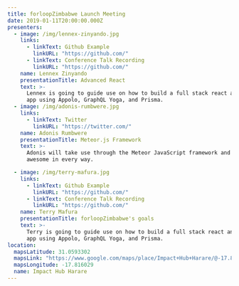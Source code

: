 ```yaml
---
title: forloopZimbabwe Launch Meeting
date: 2019-01-11T20:00:00.000Z
presenters:
  - image: /img/lennex-zinyando.jpg
    links:
      - linkText: Github Example
        linkURL: "https://github.com/"
      - linkText: Conference Talk Recording
        linkURL: "https://github.com/"
    name: Lennex Zinyando
    presentationTitle: Advanced React
    text: >-
      Lennex is going to guide use on how to build a full stack react and graphql
      app using Appolo, GraphQL Yoga, and Prisma.
  - image: /img/adonis-rumbwere.jpg
    links:
      - linkText: Twitter
        linkURL: "https://twitter.com/"
    name: Adonis Rumbwere
    presentationTitle: Meteor.js Framework
    text: >-
      Adonis will take use through the Meteor JavaScript framework and how it’s
      awesome in every way.

  - image: /img/terry-mafura.jpg
    links:
      - linkText: Github Example
        linkURL: "https://github.com/"
      - linkText: Conference Talk Recording
        linkURL: "https://github.com/"
    name: Terry Mafura
    presentationTitle: forloopZimbabwe's goals
    text: >-
      Terry is going to guide use on how to build a full stack react and graphql
      app using Appolo, GraphQL Yoga, and Prisma.
location:
  mapsLatitude: 31.0593302
  mapsLink: "https://www.google.com/maps/place/Impact+Hub+Harare/@-17.8160259,31.0264993,13z/data=!4m17!1m11!4m10!1m3!2m2!1d31.0615182!2d-17.8160259!1m5!1m1!1s0x1931a52148bc6d95:0xf5ea36410256962d!2m2!1d31.0615189!2d-17.816029!3m4!1s0x1931a52148bc6d95:0xf5ea36410256962d!8m2!3d-17.816029!4d31.0615189"
  mapsLongitude: -17.816029
  name: Impact Hub Harare
---
```

